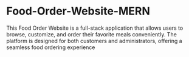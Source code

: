 # Food-Order-Website-MERN
This Food Order Website is a full-stack application that allows users to browse, customize, and order their favorite meals conveniently. The platform is designed for both customers and administrators, offering a seamless food ordering experience
